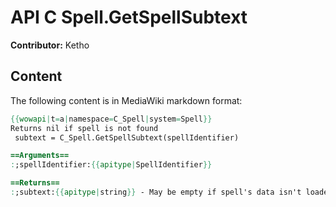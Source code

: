 # API C Spell.GetSpellSubtext

**Contributor:** Ketho

## Content

The following content is in MediaWiki markdown format:

```mediawiki
{{wowapi|t=a|namespace=C_Spell|system=Spell}}
Returns nil if spell is not found
 subtext = C_Spell.GetSpellSubtext(spellIdentifier)

==Arguments==
:;spellIdentifier:{{apitype|SpellIdentifier}}

==Returns==
:;subtext:{{apitype|string}} - May be empty if spell's data isn't loaded yet; Listen for {{api|t=e|SPELL_TEXT_UPDATE}} event, or use [[SpellMixin]] to load asynchronously
```